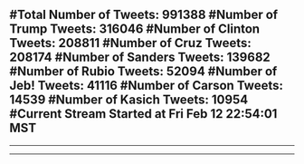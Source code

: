 #Total Number of Tweets: 991388 
#Number of Trump Tweets: 316046
#Number of Clinton Tweets: 208811
#Number of Cruz Tweets: 208174
#Number of Sanders Tweets: 139682
#Number of Rubio Tweets: 52094
#Number of Jeb! Tweets: 41116
#Number of Carson Tweets: 14539
#Number of Kasich Tweets: 10954
#Current Stream Started at Fri Feb 12 22:54:01 MST
---
---
---
